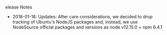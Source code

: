 elease Notes
* 2018-01-18: Updates: 
After care considerations, we decided to drop tracking of Ubuntu's NodeJS packages and, instead, we use NodeSource official packages and versions as node v12.15.0 + npm 6.4.1

